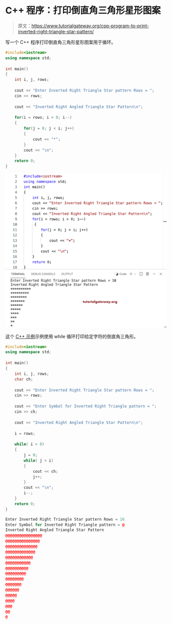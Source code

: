 # C++ 程序：打印倒直角三角形星形图案

> 原文：<https://www.tutorialgateway.org/cpp-program-to-print-inverted-right-triangle-star-pattern/>

写一个 C++ 程序打印倒直角三角形星形图案用于循环。

```cpp
#include<iostream>
using namespace std;

int main()
{
	int i, j, rows;

    cout << "Enter Inverted Right Triangle Star pattern Rows = ";
    cin >> rows;

    cout << "Inverted Right Angled Triangle Star Pattern\n"; 

    for(i = rows; i > 0; i--)
    {
    	for(j = 0; j < i; j++)
		{
            cout << "*";
        }
        cout << "\n";
    }		
 	return 0;
}
```

![C++ Program to Print Inverted Right Triangle Star Pattern](img/a152e92cea047d89e6bd17f4a4dcf97c.png)

这个 [C++ 示例](https://www.tutorialgateway.org/cpp-programs/)示例使用 while 循环打印给定字符的倒直角三角形。

```cpp
#include<iostream>
using namespace std;

int main()
{
	int i, j, rows;
    char ch;

    cout << "Enter Inverted Right Triangle Star pattern Rows = ";
    cin >> rows;

    cout << "Enter Symbol for Inverted Right Triangle pattern = ";
    cin >> ch;

    cout << "Inverted Right Angled Triangle Star Pattern\n"; 

    i = rows;

    while( i > 0)
    {
        j = 0;
    	while( j < i)
		{
            cout << ch;
            j++;
        }
        cout << "\n";
        i--;
    }		
 	return 0;
}
```

```cpp
Enter Inverted Right Triangle Star pattern Rows = 16
Enter Symbol for Inverted Right Triangle pattern = @
Inverted Right Angled Triangle Star Pattern
@@@@@@@@@@@@@@@@
@@@@@@@@@@@@@@@
@@@@@@@@@@@@@@
@@@@@@@@@@@@@
@@@@@@@@@@@@
@@@@@@@@@@@
@@@@@@@@@@
@@@@@@@@@
@@@@@@@@
@@@@@@@
@@@@@@
@@@@@
@@@@
@@@
@@
@
```
